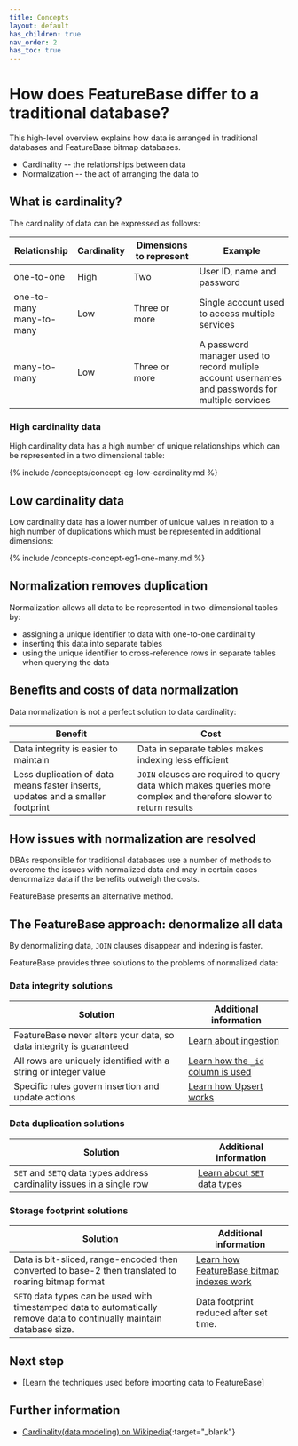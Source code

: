```yaml
---
title: Concepts
layout: default
has_children: true
nav_order: 2
has_toc: true
---
```

# How does FeatureBase differ to a traditional database?

This high-level overview explains how data is arranged in traditional databases and FeatureBase bitmap databases.

* Cardinality -- the relationships between data
* Normalization -- the act of arranging the data to

## What is cardinality?

The cardinality of data can be expressed as follows:

| Relationship | Cardinality | Dimensions to represent | Example |
|---|---|---|---|
| one-to-one | High | Two | User ID, name and password |
| one-to-many<br/>many-to-many | Low | Three or more | Single account used to access multiple services |
| many-to-many | Low | Three or more | A password manager used to record muliple account usernames and passwords for multiple services |

### High cardinality data

High cardinality data has a high number of unique relationships which can be represented in a two dimensional table:

{% include /concepts/concept-eg-low-cardinality.md %}

## Low cardinality data

Low cardinality data has a lower number of unique values in relation to a high number of duplications which must be represented in additional dimensions:

{% include /concepts-concept-eg1-one-many.md %}

## Normalization removes duplication

Normalization allows all data to be represented in two-dimensional tables by:

* assigning a unique identifier to data with one-to-one cardinality
* inserting this data into separate tables
* using the unique identifier to cross-reference rows in separate tables when querying the data

## Benefits and costs of data normalization

Data normalization is not a perfect solution to data cardinality:

| Benefit | Cost |
|---|---|
| Data integrity is easier to maintain | Data in separate tables makes indexing less efficient |
| Less duplication of data means faster inserts, updates and a smaller footprint | `JOIN` clauses are required to query data which makes queries more complex and therefore slower to return results |

## How issues with normalization are resolved

DBAs responsible for traditional databases use a number of methods to overcome the issues with normalized data and may in certain cases denormalize data if the benefits outweigh the costs.

FeatureBase presents an alternative method.

## The FeatureBase approach: denormalize all data

By denormalizing data, `JOIN` clauses disappear and indexing is faster.

FeatureBase provides three solutions to the problems of normalized data:

### Data integrity solutions

| Solution | Additional information |
|---|---|
| FeatureBase never alters your data, so data integrity is guaranteed | [Learn about ingestion](/docs/concepts/concept-ingestion) |
| All rows are uniquely identified with a string or integer value | [Learn how the `_id` column is used](/docs/concepts/concept-table-id) |
| Specific rules govern insertion and update actions | [Learn how Upsert works](/docs/concepts/concept-upsert) |

### Data duplication solutions

| Solution | Additional information |
|---|---|
| `SET` and `SETQ` data types address cardinality issues in a single row | [Learn about `SET` data types](/docs/concepts/concept-datatype-set) |

### Storage footprint solutions

| Solution | Additional information |
|---|---|
| Data is bit-sliced, range-encoded then converted to base-2 then translated to roaring bitmap format | [Learn how FeatureBase bitmap indexes work](/docs/concepts/concept-bitmap-index) |
| `SETQ` data types can be used with timestamped data to automatically remove data to continually maintain database size. | Data footprint reduced after set time. | [Learn about SETQ data types](/docs/concepts/concept-setq) |

## Next step

* [Learn the techniques used before importing data to FeatureBase]

## Further information

* [Cardinality(data modeling) on Wikipedia](https://en.wikipedia.org/wiki/Cardinality_(data_modeling)){:target="_blank"}
